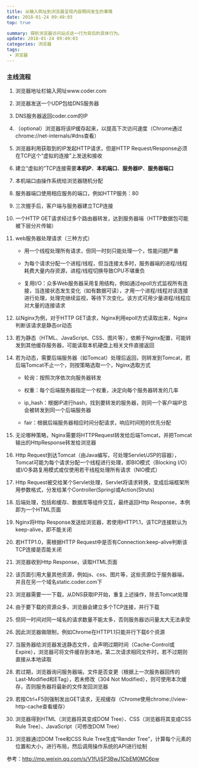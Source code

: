 ```yaml
---
title: 从输入网址到浏览器呈现内容期间发生的事情
date: 2018-01-24 09:49:03
top: true

summary: 探析浏览器访问站点这一行为背后的具体行为。
update: 2018-01-24 09:49:03
categories: 浏览器
tags: 
 - 浏览器
---
```


### 主线流程

1. 浏览器地址栏输入网址www.coder.com

2. 浏览器发送一个UDP包给DNS服务器

3. DNS服务器返回coder.com的IP

4. （optional）浏览器将该IP缓存起来，以提高下次访问速度（Chrome通过chrome://net-internals/#dns查看）

5. 浏览器利用获取到的IP发起HTTP请求，但是HTTP Request/Response必须在TCP这个“虚拟的连接”上发送和接收

6. 建立“虚拟的”TCP连接需要**本机IP**、**本机端口**、**服务器IP**、**服务器端口**

7. 本机端口由操作系统给浏览器随机分配

8. 服务器端口使用相应服务的端口，例如HTTP服务：80

9. 三次握手后，客户端与服务器建立TCP连接

10. 一个HTTP GET请求经过多个路由器转发，达到服务器端（HTTP数据包可能被下层分片传输）

11. web服务器处理请求（三种方式）

	- 用一个线程处理所有请求，但同一时刻只能处理一个，性能问题严重

	- 为每个请求分配一个进程/线程，但当连接太多时，服务器端的进程/线程耗费大量内存资源，进程/线程切换导致CPU不堪重负

	- 复用I/O：众多Web服务器采用复用结构，例如通过epoll方式监视所有连接，当连接状态发生变化（如有数据可读），才用一个进程/线程对该连接进行处理，处理完继续监视，等待下次变化。该方式可用少量进程/线程应对大量的连接请求

12. 以Nginx为例，对于HTTP GET请求，Nginx利用epoll方式读取出来，Nginx判断该请求是静态or动态

13. 若为静态（HTML、JavaScript、CSS、图片等），依赖于Nginx配置，可能转发到其他缓存服务器，可能读取本机硬盘上相关文件直接返回

14. 若为动态，需要后端服务器（如Tomcat）处理后返回，则转发到Tomcat，若后端Tomcat不止一个，则按策略选取一个，Nginx选取方式

	- 轮询：按照次序依次向服务器转发

	- 权重：每个后端服务器指定一个权重，决定向每个服务器转发的几率

	- ip_hash：根据IP进行hash，找到要转发的服务器，则同一个客户端IP总会被转发到同一个后端服务器

	- fair：根据后端服务器相应时间分配请求，响应时间短的优先分配

15. 无论哪种策略，Nginx需要将HTTPRequest转发给后端Tomcat，并把Tomcat输出的HttpResponse转发给浏览器

16. Http Request到达Tomcat（由Java编写，可处理Servlet/JSP的容器），Tomcat可能为每个请求分配一个线程进行处理，即BIO模式（Blocking I/O）或I/O多路复用模式或仅使用若干线程处理所有请求（NIO模式）

17. Http Request被交给某个Servlet处理，Servlet将请求转换，变成后端框架所用参数格式，分发给某个Controller(Spring)或Action(Struts)

18. 后端处理，包括和缓存、数据库等组件交互，最终返回Http Response，本例即为一个HTML页面

19. Nginx将Http Response发送给浏览器，若使用HTTP1.1，该TCP连接默认为keep-alive，即不能关闭

20. 若HTTP1.0，需根据HTTP Request中是否有Connection:keep-alive判断该TCP连接是否能关闭

21. 浏览器收到Http Response，读取HTML页面

22. 该页面引用大量其他资源，例如js、css、图片等，这些资源位于服务器端，并且在另一个域名static.coder.com下

23. 浏览器需要一一下载，从DNS获取IP开始，重复上述操作，除去Tomcat处理

24. 由于要下载的资源众多，浏览器会建立多个TCP连接，并行下载

25. 但同一时间对同一域名的请求数量不能太多，否则服务器访问量太大无法承受

26. 因此浏览器做限制，例如Chrome在HTTP1.1只能并行下载6个资源

27. 当服务器给浏览器发送静态文件，会声明过期时间（Cache-Control或Expire），浏览器可将文件缓存到本地，第二次请求相同文件时，若不过期则直接从本地读取

28. 若过期，浏览器询问服务器端，文件是否变更（根据上一次服务器回传的Last-Modified和ETag），若未修改（304 Not Modified），则可使用本次缓存，否则服务器将最新的文件发回浏览器

29. 若按Ctrl+F5则强制发出GET请求，无视缓存（Chrome使用chrome://view-http-cache查看缓存）

30. 浏览器得到HTML（浏览器将其变成DOM Tree）、CSS（浏览器将其变成CSS Rule Tree）、JavaScript（可修改DOM Tree）

31. 浏览器通过DOM Tree和CSS Rule Tree生成“Render Tree”，计算每个元素的位置和大小，进行布局，然后调用操作系统的API进行绘制

参考：<a href="http://mp.weixin.qq.com/s/V1fUjSP3BwJ1CbEM0MC6pw">http://mp.weixin.qq.com/s/V1fUjSP3BwJ1CbEM0MC6pw</a>
